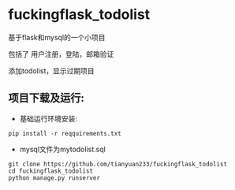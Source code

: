 # fuckingflask_todolist

基于flask和mysql的一个小项目

包括了 用户注册，登陆，邮箱验证

添加todolist，显示过期项目

## 项目下载及运行:

- 基础运行环境安装:

```
pip install -r reqquirements.txt
```
- mysql文件为mytodolist.sql
 
```
git clone https://github.com/tianyuan233/fuckingflask_todolist
cd fuckingflask_todolist
python manage.py runserver
```
